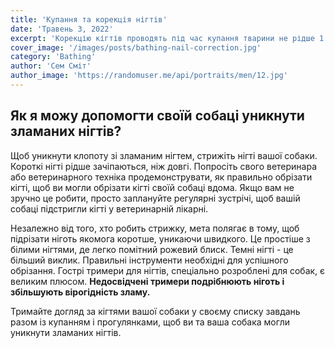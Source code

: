 ```yaml
---
title: 'Купання та корекція нігтів'
date: 'Травень 3, 2022'
excerpt: 'Корекцію кігтів проводять під час купання тварини не рідше 1 разу на 2 тижні'
cover_image: '/images/posts/bathing-nail-correction.jpg'
category: 'Bathing'
author: 'Сем Сміт'
author_image: 'https://randomuser.me/api/portraits/men/12.jpg'
---
```


## Як я можу допомогти своїй собаці уникнути зламаних нігтів?

Щоб уникнути клопоту зі зламаним нігтем, стрижіть нігті вашої собаки.
Короткі нігті рідше зачіпаються, ніж довгі. Попросіть свого ветеринара або ветеринарного техніка продемонструвати, як правильно обрізати кігті, щоб ви могли обрізати кігті своїй собаці вдома.
Якщо вам не зручно це робити, просто заплануйте регулярні зустрічі, щоб вашій собаці підстригли кігті у ветеринарній лікарні.

Незалежно від того, хто робить стрижку, мета полягає в тому, щоб підрізати ніготь якомога коротше, уникаючи швидкого.
Це простіше з білими нігтями, де легко помітний рожевий блиск. Темні нігті - це більший виклик.
Правильні інструменти необхідні для успішного обрізання.
Гострі тримери для нігтів, спеціально розроблені для собак, є великим плюсом.
**Недосвідчені тримери подрібнюють ніготь і збільшують вірогідність зламу.**

Тримайте догляд за кігтями вашої собаки у своєму списку завдань разом із купанням і прогулянками, щоб ви та ваша собака могли уникнути зламаних нігтів.

